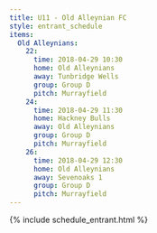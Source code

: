 ```yaml
---
title: U11 - Old Alleynian FC
style: entrant_schedule
items:
  Old Alleynians:
    22:
      time: 2018-04-29 10:30
      home: Old Alleynians
      away: Tunbridge Wells
      group: Group D
      pitch: Murrayfield
    24:
      time: 2018-04-29 11:30
      home: Hackney Bulls
      away: Old Alleynians
      group: Group D
      pitch: Murrayfield
    26:
      time: 2018-04-29 12:30
      home: Old Alleynians
      away: Sevenoaks 1
      group: Group D
      pitch: Murrayfield
---
```


{% include schedule_entrant.html %}
